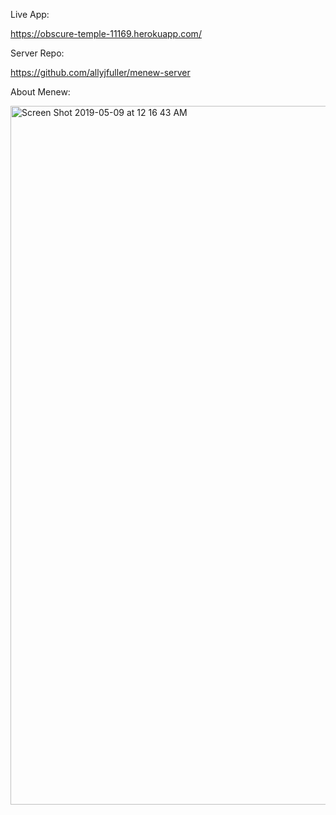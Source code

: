 Live App:

https://obscure-temple-11169.herokuapp.com/

Server Repo:

https://github.com/allyjfuller/menew-server

About Menew:

<img width="1118" alt="Screen Shot 2019-05-09 at 12 16 43 AM" src="https://user-images.githubusercontent.com/39098059/57427112-82ad5c80-71f0-11e9-9f3d-c2e68aa3311f.png">


